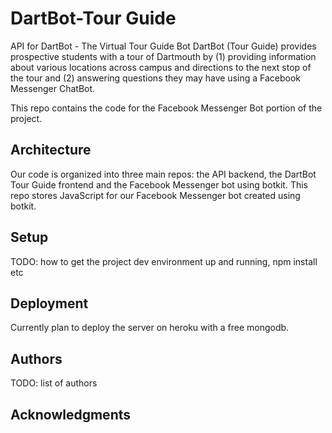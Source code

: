 # DartBot-Tour Guide

API for DartBot - The Virtual Tour Guide Bot
DartBot (Tour Guide) provides prospective students with a tour of Dartmouth by (1) providing information about various locations across campus and directions to the next stop of the tour and (2) answering questions they may have using a Facebook Messenger ChatBot.

This repo contains the code for the Facebook Messenger Bot portion of the project.

## Architecture

Our code is organized into three main repos: the API backend, the DartBot Tour Guide frontend and the Facebook Messenger bot using botkit.
This repo stores JavaScript for our Facebook Messenger bot created using botkit.


## Setup

TODO: how to get the project dev environment up and running, npm install etc

## Deployment

Currently plan to deploy the server on heroku with a free mongodb.

## Authors

TODO: list of authors

## Acknowledgments
